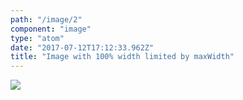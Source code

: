 ```yaml
---
path: "/image/2"
component: "image"
type: "atom"
date: "2017-07-12T17:12:33.962Z"
title: "Image with 100% width limited by maxWidth"
---
```

<Box>
  <Image
    src="https://serverless.com/_/src/assets/images/framework-illustration1.3bdc16d13c0fa1961b73f0d14e1f97e6.png"
    width={1}
    maxWidth="400px"
  />
</Box>